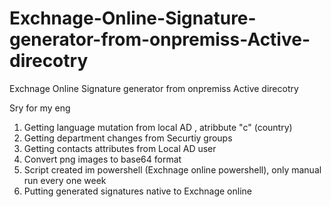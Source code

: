 # Exchnage-Online-Signature-generator-from-onpremiss-Active-direcotry
Exchnage Online Signature generator from onpremiss Active direcotry

Sry for my eng

1. Getting language mutation from local AD , atribbute "c" (country)
2. Getting department changes from Securtiy groups
3. Getting contacts attributes from Local AD user
4. Convert png images to base64 format
5. Script created im powershell (Exchnage online powershell), only manual run every one week 
6. Putting generated signatures native to Exchnage online 


